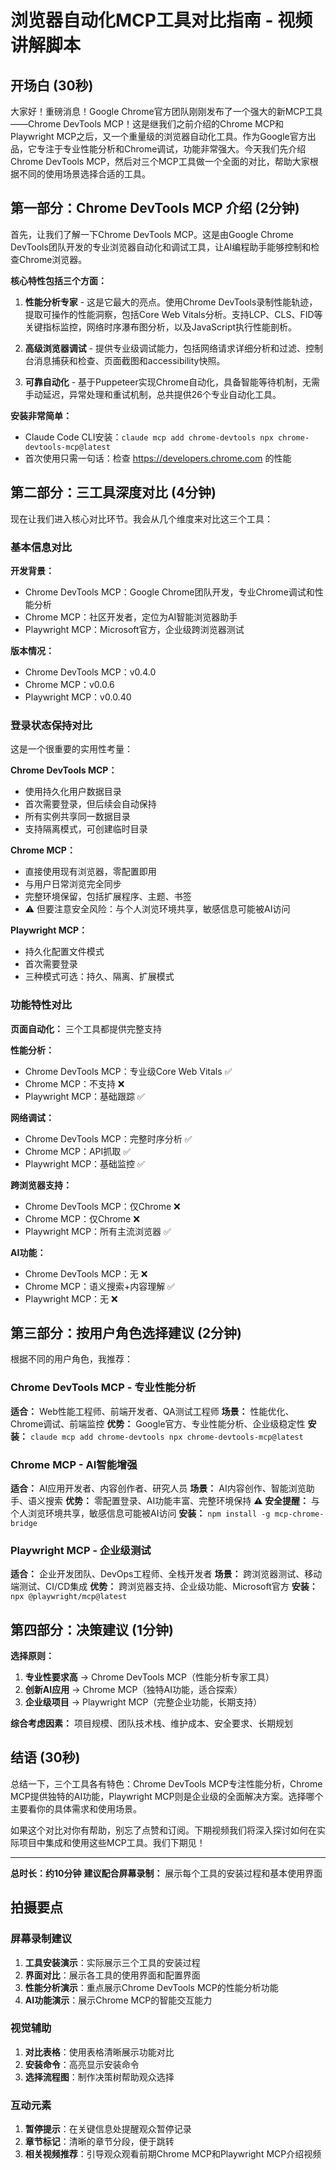 # 浏览器自动化MCP工具对比指南 - 视频讲解脚本

## 开场白 (30秒)
大家好！重磅消息！Google Chrome官方团队刚刚发布了一个强大的新MCP工具——Chrome DevTools MCP！这是继我们之前介绍的Chrome MCP和Playwright MCP之后，又一个重量级的浏览器自动化工具。作为Google官方出品，它专注于专业性能分析和Chrome调试，功能非常强大。今天我们先介绍Chrome DevTools MCP，然后对三个MCP工具做一个全面的对比，帮助大家根据不同的使用场景选择合适的工具。

## 第一部分：Chrome DevTools MCP 介绍 (2分钟)

首先，让我们了解一下Chrome DevTools MCP。这是由Google Chrome DevTools团队开发的专业浏览器自动化和调试工具，让AI编程助手能够控制和检查Chrome浏览器。

**核心特性包括三个方面：**

1. **性能分析专家** - 这是它最大的亮点。使用Chrome DevTools录制性能轨迹，提取可操作的性能洞察，包括Core Web Vitals分析。支持LCP、CLS、FID等关键指标监控，网络时序瀑布图分析，以及JavaScript执行性能剖析。

2. **高级浏览器调试** - 提供专业级调试能力，包括网络请求详细分析和过滤、控制台消息捕获和检查、页面截图和accessibility快照。

3. **可靠自动化** - 基于Puppeteer实现Chrome自动化，具备智能等待机制，无需手动延迟，异常处理和重试机制，总共提供26个专业自动化工具。

**安装非常简单：**
- Claude Code CLI安装：`claude mcp add chrome-devtools npx chrome-devtools-mcp@latest`
- 首次使用只需一句话：检查 https://developers.chrome.com 的性能

## 第二部分：三工具深度对比 (4分钟)

现在让我们进入核心对比环节。我会从几个维度来对比这三个工具：

### **基本信息对比**

**开发背景：**
- Chrome DevTools MCP：Google Chrome团队开发，专业Chrome调试和性能分析
- Chrome MCP：社区开发者，定位为AI智能浏览器助手
- Playwright MCP：Microsoft官方，企业级跨浏览器测试

**版本情况：**
- Chrome DevTools MCP：v0.4.0
- Chrome MCP：v0.0.6
- Playwright MCP：v0.0.40

### **登录状态保持对比**

这是一个很重要的实用性考量：

**Chrome DevTools MCP：**
- 使用持久化用户数据目录
- 首次需要登录，但后续会自动保持
- 所有实例共享同一数据目录
- 支持隔离模式，可创建临时目录

**Chrome MCP：**
- 直接使用现有浏览器，零配置即用
- 与用户日常浏览完全同步
- 完整环境保留，包括扩展程序、主题、书签
- ⚠️ 但要注意安全风险：与个人浏览环境共享，敏感信息可能被AI访问

**Playwright MCP：**
- 持久化配置文件模式
- 首次需要登录
- 三种模式可选：持久、隔离、扩展模式

### **功能特性对比**

**页面自动化：** 三个工具都提供完整支持

**性能分析：**
- Chrome DevTools MCP：专业级Core Web Vitals ✅
- Chrome MCP：不支持 ❌
- Playwright MCP：基础跟踪 ✅

**网络调试：**
- Chrome DevTools MCP：完整时序分析 ✅
- Chrome MCP：API抓取 ✅
- Playwright MCP：基础监控 ✅

**跨浏览器支持：**
- Chrome DevTools MCP：仅Chrome ❌
- Chrome MCP：仅Chrome ❌
- Playwright MCP：所有主流浏览器 ✅

**AI功能：**
- Chrome DevTools MCP：无 ❌
- Chrome MCP：语义搜索+内容理解 ✅
- Playwright MCP：无 ❌

## 第三部分：按用户角色选择建议 (2分钟)

根据不同的用户角色，我推荐：

### **Chrome DevTools MCP - 专业性能分析**
**适合：** Web性能工程师、前端开发者、QA测试工程师
**场景：** 性能优化、Chrome调试、前端监控
**优势：** Google官方、专业性能分析、企业级稳定性
**安装：** `claude mcp add chrome-devtools npx chrome-devtools-mcp@latest`

### **Chrome MCP - AI智能增强**
**适合：** AI应用开发者、内容创作者、研究人员
**场景：** AI内容创作、智能浏览助手、语义搜索
**优势：** 零配置登录、AI功能丰富、完整环境保持
**⚠️ 安全提醒：** 与个人浏览环境共享，敏感信息可能被AI访问
**安装：** `npm install -g mcp-chrome-bridge`

### **Playwright MCP - 企业级测试**
**适合：** 企业开发团队、DevOps工程师、全栈开发者
**场景：** 跨浏览器测试、移动端测试、CI/CD集成
**优势：** 跨浏览器支持、企业级功能、Microsoft官方
**安装：** `npx @playwright/mcp@latest`

## 第四部分：决策建议 (1分钟)

**选择原则：**

1. **专业性要求高** → Chrome DevTools MCP（性能分析专家工具）
2. **创新AI应用** → Chrome MCP（独特AI功能，适合探索）
3. **企业级项目** → Playwright MCP（完整企业功能，长期支持）

**综合考虑因素：** 项目规模、团队技术栈、维护成本、安全要求、长期规划

## 结语 (30秒)

总结一下，三个工具各有特色：Chrome DevTools MCP专注性能分析，Chrome MCP提供独特的AI功能，Playwright MCP则是企业级的全面解决方案。选择哪个主要看你的具体需求和使用场景。

如果这个对比对你有帮助，别忘了点赞和订阅。下期视频我们将深入探讨如何在实际项目中集成和使用这些MCP工具。我们下期见！

---

**总时长：约10分钟**
**建议配合屏幕录制：** 展示每个工具的安装过程和基本使用界面

## 拍摄要点

### 屏幕录制建议
1. **工具安装演示**：实际展示三个工具的安装过程
2. **界面对比**：展示各工具的使用界面和配置界面
3. **性能分析演示**：重点展示Chrome DevTools MCP的性能分析功能
4. **AI功能演示**：展示Chrome MCP的智能交互能力

### 视觉辅助
1. **对比表格**：使用表格清晰展示功能对比
2. **安装命令**：高亮显示安装命令
3. **选择流程图**：制作决策树帮助观众选择

### 互动元素
1. **暂停提示**：在关键信息处提醒观众暂停记录
2. **章节标记**：清晰的章节分段，便于跳转
3. **相关视频推荐**：引导观众观看前期Chrome MCP和Playwright MCP介绍视频